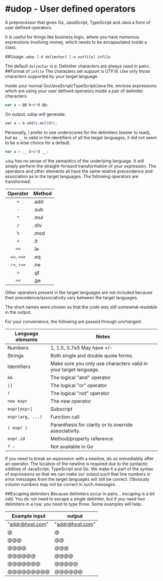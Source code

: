 #udop - User defined operators
====
A preprocessor that gives Go, JavaScript, TypeScript and Java a form of user defined operators.

It is useful for things like business logic, where you have numerous expressions involving money, which needs to be encapsulated inside a class.

##Usage:
`udop [-d delimchar] [-o outfile] infile`

The default `delimchar` is `@`. Delimiter characters are always used in pairs.
##Format of `infile`
The characters set support is UTF/8. Use only those characters supported by your target language.

Inside your normal Go/JavaScript/TypeScript/Java file, enclose expressions which are using your user defined operators inside a pair of delimiter characters.
```javascript
var a = @@ b+c*d @@;
```
On output, udop will generate:
```javascript
var a = b.add(c.mul(d));
```
Personally, I prefer to use underscores for the delimiters (easier to read), but as `__` is valid in the identifiers of all the target languages, it did not seem to be a wise choice for a default.
```javascript
var a = __ b+c*d __;
```

`udop` has no sense of the semantics of the underlying language. It will simply perform the straight-forward transformation of your expression. The operators and other elements all have the same relative precendence and association as in the target languages. The following operators are transformed:

|Operator   |Method|
|:---------:|------|
|`+`        |.add  |
|`-`        |.sub  |
|`*`        |.mul  |
|`/`        |.div  |
|`%`        |.mod  |
|`<`        |.lt   |
|`<=`       |.le   |
|`==`, `===`|.eq   |
|`!=`, `!==`|.ne   |
|`>`        |.gt   |
|`>=`       |.ge   |


Other operators present in the target languages are not included because their precedence/associativity vary between the target languages.

The short names were chosen so that the code was still somewhat readable in the output.

For your convenience, the following are passed through unchanged:

|Language elements |Notes                                
|------------------|---------------
|Numbers           |1, 1.5, 3.7e5 May have +/-
|Strings           |Both single and double quote forms.
|Identifiers       |Make sure you only use characters valid in your target language.
|`&&`              |The logical "and" operator
|<code>&#124;&#124;</code>              |The logical "or" operator
|`!`               |The logical "not" operator
|`new expr`        |The new operator
|`expr[expr]`      |Subscript
|`expr(arg, ...)`  |Function call
|`( expr )`        |Parenthesis for clarity or to override associativity.
|`expr.id`         |Method/property reference
|`? :`             |Not available in Go

If you need to break an expression with a newline, do so immediately after an operator. The location of the newline is required due to the syntactic oddities of JavaScript, TypeScript and Go. We make it a part of the syntax of expressions so that we can make our output such that line numbers in error messages from the target languages will still be correct. Obviously column numbers may not be correct in such messages.

##Escaping delimiters
Because delimiters occur in pairs... escaping is a bit odd.
You do not need to escape a single delimiter, but if you need two delimiters in a row, you need to type three. Some examples will help:

|Example input         | output
|----------------------|---------
|"addr@host.com"       |"addr@host.com"
|@                     |@
|@@@                   |@@
|@@@@                  |@@@
|@@@@@@                |@@@@
|@@@@@@@               |@@@@@
|@@@@@@@@@             |@@@@@@

